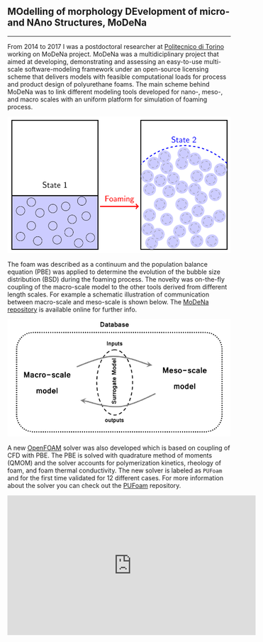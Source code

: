 ## MOdelling of morphology DEvelopment of micro- and NAno Structures, MoDeNa
---

From 2014 to 2017 I was a postdoctoral researcher at [Politecnico di Torino](http://www.disat.polito.it/research/research_groups/musychen/multiscale_modelling_for_materials_science_and_process_engineering) working on MoDeNa project. MoDeNa was a multidiciplinary project that aimed at developing, demonstrating and assessing an easy-to-use multi-scale software-modeling framework under an open-source licensing scheme that delivers models with feasible computational loads for process and product design of polyurethane foams. The main scheme behind MoDeNa was to link different modeling tools developed for nano-, meso-, and macro scales with an uniform platform for simulation of foaming process.



<img src="images/foam_states.png?raw=true"/>



The foam was described as a continuum and the population balance equation (PBE) was applied to determine the evolution of the bubble size distribution (BSD) during the foaming process. The novelty was on-the-fly coupling of the macro-scale model to the other tools derived from different length scales. For example a schematic illustration of communication between macro-scale and meso-scale is shown below. The [MoDeNa repository](https://github.com/MoDeNa-EUProject/MoDeNa) is available online for further info.



<img src="images/connections.png?raw=true"/>



A new [OpenFOAM](https://www.openfoam.com/) solver was also developed which is based on coupling of CFD with PBE. The PBE is solved with quadrature method of moments (QMOM) and the solver accounts for polymerization kinetics, rheology of foam, and foam thermal conductivity. The new solver is labeled as `PUFoam` and for the first time validated for 12 different cases. For more information about the solver you can check out the [PUFoam](https://github.com/karimimp/PUFoam) repository.


<iframe width="560" height="315" src="https://www.youtube.com/embed/hkjpoRFQDLY" frameborder="0" allow="accelerometer; autoplay; encrypted-media; gyroscope; picture-in-picture" allowfullscreen></iframe>

